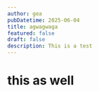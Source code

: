 ```yaml
---
author: gea
pubDatetime: 2025-06-04
title: agwagwaga
featured: false
draft: false
description: This is a test
---
```

# this as well